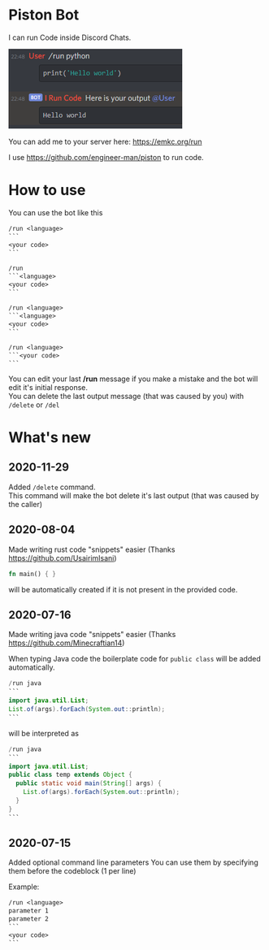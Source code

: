 # Piston Bot

I can run Code inside Discord Chats.

![helloworld picture](helloworld.png)

You can add me to your server here: https://emkc.org/run 

I use https://github.com/engineer-man/piston to run code.

# How to use
You can use the bot like this 
````
/run <language>
```
<your code>
```
````

````
/run 
```<language>
<your code>
```
````

````
/run <language>
```<language>
<your code>
```
````

````
/run <language>
```<your code>
```
````

You can edit your last **/run** message if you make a mistake and the bot will edit it's initial response.  
You can delete the last output message (that was caused by you) with `/delete` or `/del`

# What's new

## 2020-11-29
Added `/delete` command.  
This command will make the bot delete it's last output (that was caused by the caller)

## 2020-08-04
Made writing rust code "snippets" easier (Thanks https://github.com/UsairimIsani)
```rust
fn main() { }
```
will be automatically created if it is not present in the provided code.

## 2020-07-16
Made writing java code "snippets" easier (Thanks https://github.com/Minecraftian14)

When typing Java code the boilerplate code for `public class` will be added automatically.
````java
/run java
```
import java.util.List;
List.of(args).forEach(System.out::println);
```
````
will be interpreted as
````java
/run java
```
import java.util.List;
public class temp extends Object {
  public static void main(String[] args) {
    List.of(args).forEach(System.out::println);
  }
}
```
````


## 2020-07-15
Added optional command line parameters
You can use them by specifying them before the codeblock (1 per line)  

Example:
````
/run <language>
parameter 1
parameter 2
```
<your code>
```
````
